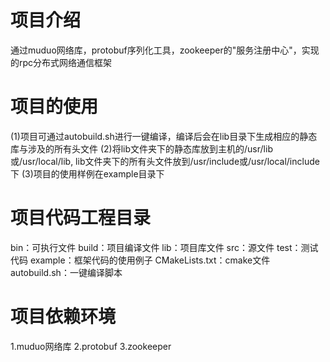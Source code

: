# 项目介绍
通过muduo网络库，protobuf序列化工具，zookeeper的"服务注册中心"，实现的rpc分布式网络通信框架

# 项目的使用
(1)项目可通过autobuild.sh进行一键编译，编译后会在lib目录下生成相应的静态库与涉及的所有头文件
(2)将lib文件夹下的静态库放到主机的/usr/lib或/usr/local/lib, lib文件夹下的所有头文件放到/usr/include或/usr/local/include下
(3)项目的使用样例在example目录下


# 项目代码工程目录
bin：可执行文件
build：项目编译文件
lib：项目库文件
src：源文件
test：测试代码
example：框架代码的使用例子
CMakeLists.txt：cmake文件
autobuild.sh：一键编译脚本

# 项目依赖环境
1.muduo网络库
2.protobuf
3.zookeeper